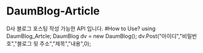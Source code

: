 # DaumBlog-Article
D사 블로그 포스팅 작성 가능한 API 입니다.
#How to Use?
 using DaumBlog_Artcle;
 DaumBlog dv = new DaumBlog();
 dv.Post("아이디","비밀번호","블로그 뒷 주소","제목","내용",0);
